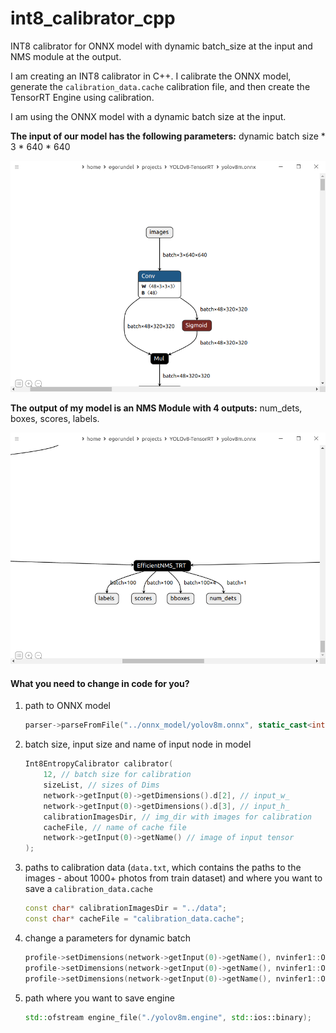 # int8_calibrator_cpp
INT8 calibrator for ONNX model with dynamic batch_size at the input and NMS module at the output.

I am creating an INT8 calibrator in C++. I calibrate the ONNX model, generate the `calibration_data.cache` calibration file, and then create the TensorRT Engine using calibration.

I am using the ONNX model with a dynamic batch size at the input. 

**The input of our model has the following parameters:**
dynamic batch size * 3 * 640 * 640

![input](./images/input.png)

**The output of my model is an NMS Module with 4 outputs:** 
num_dets, boxes, scores, labels.

![output](./images/output.png)



#### What you need to change in code for you?

1. path to ONNX model

   ```cpp
   parser->parseFromFile("../onnx_model/yolov8m.onnx", static_cast<int32_t>(nvinfer1::ILogger::Severity::kWARNING));
   ```

2. batch size, input size and name of input node in model

   ```cpp
   Int8EntropyCalibrator calibrator(
       12, // batch size for calibration 
       sizeList, // sizes of Dims
       network->getInput(0)->getDimensions().d[2], // input_w_
       network->getInput(0)->getDimensions().d[3], // input_h_
       calibrationImagesDir, // img_dir with images for calibration
       cacheFile, // name of cache file
       network->getInput(0)->getName() // image of input tensor
   );
   ```

3. paths to calibration data (`data.txt`, which contains the paths to the images - about 1000+ photos from train dataset) and where you want to save a `calibration_data.cache`

   ```cpp
   const char* calibrationImagesDir = "../data";
   const char* cacheFile = "calibration_data.cache";
   ```

   

4. change a parameters for dynamic batch

   ```cpp
   profile->setDimensions(network->getInput(0)->getName(), nvinfer1::OptProfileSelector::kMIN, nvinfer1::Dims4{1, 3, network->getInput(0)->getDimensions().d[2], network->getInput(0)->getDimensions().d[3]});
   profile->setDimensions(network->getInput(0)->getName(), nvinfer1::OptProfileSelector::kOPT, nvinfer1::Dims4{6, 3, network->getInput(0)->getDimensions().d[2], network->getInput(0)->getDimensions().d[3]});
   profile->setDimensions(network->getInput(0)->getName(), nvinfer1::OptProfileSelector::kMAX, nvinfer1::Dims4{12, 3, network->getInput(0)->getDimensions().d[2], network->getInput(0)->getDimensions().d[3]});
   ```

5. path where you want to save engine

   ```cpp
   std::ofstream engine_file("./yolov8m.engine", std::ios::binary);
   ```

